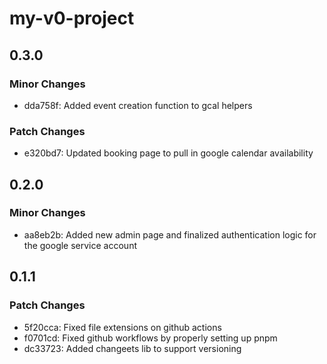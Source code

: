 # my-v0-project

## 0.3.0

### Minor Changes

- dda758f: Added event creation function to gcal helpers

### Patch Changes

- e320bd7: Updated booking page to pull in google calendar availability

## 0.2.0

### Minor Changes

- aa8eb2b: Added new admin page and finalized authentication logic for the google service account

## 0.1.1

### Patch Changes

- 5f20cca: Fixed file extensions on github actions
- f0701cd: Fixed github workflows by properly setting up pnpm
- dc33723: Added changeets lib to support versioning
